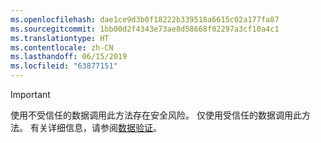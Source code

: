 ```yaml
---
ms.openlocfilehash: dae1ce9d3b0f18222b339518a6615c02a177fa87
ms.sourcegitcommit: 1bb00d2f4343e73ae8d58668f02297a3cf10a4c1
ms.translationtype: HT
ms.contentlocale: zh-CN
ms.lasthandoff: 06/15/2019
ms.locfileid: "63877151"
---
```

> [!IMPORTANT]
> 使用不受信任的数据调用此方法存在安全风险。 仅使用受信任的数据调用此方法。 有关详细信息，请参阅[数据验证](https://www.owasp.org/index.php/Data_Validation)。